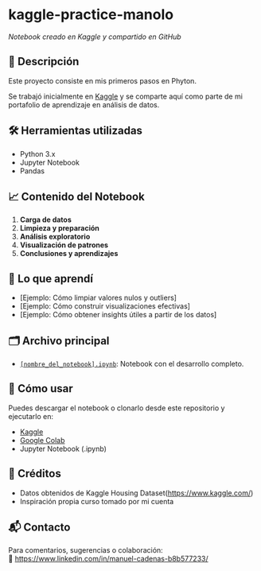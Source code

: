 # kaggle-practice-manolo  
_Notebook creado en Kaggle y compartido en GitHub_

## 📌 Descripción

Este proyecto consiste en mis primeros pasos en Phyton.

Se trabajó inicialmente en [Kaggle](https://www.kaggle.com/) y se comparte aquí como parte de mi portafolio de aprendizaje en análisis de datos.

## 🛠️ Herramientas utilizadas

- Python 3.x  
- Jupyter Notebook  
- Pandas   

## 📈 Contenido del Notebook

1. **Carga de datos**
2. **Limpieza y preparación**
3. **Análisis exploratorio**
4. **Visualización de patrones**
5. **Conclusiones y aprendizajes**

## 🧠 Lo que aprendí

- [Ejemplo: Cómo limpiar valores nulos y outliers]
- [Ejemplo: Cómo construir visualizaciones efectivas]
- [Ejemplo: Cómo obtener insights útiles a partir de los datos]

## 🗂️ Archivo principal

- [`[nombre_del_notebook].ipynb`](./[nombre_del_notebook].ipynb): Notebook con el desarrollo completo.

## 🚀 Cómo usar

Puedes descargar el notebook o clonarlo desde este repositorio y ejecutarlo en:

- [Kaggle](https://www.kaggle.com/)
- [Google Colab](https://colab.research.google.com/)
- Jupyter Notebook (.ipynb)

## 🧩 Créditos

- Datos obtenidos de Kaggle Housing Dataset(https://www.kaggle.com/)
- Inspiración propia curso tomado por mi cuenta

## 📬 Contacto

Para comentarios, sugerencias o colaboración:   
💼 https://www.linkedin.com/in/manuel-cadenas-b8b577233/
